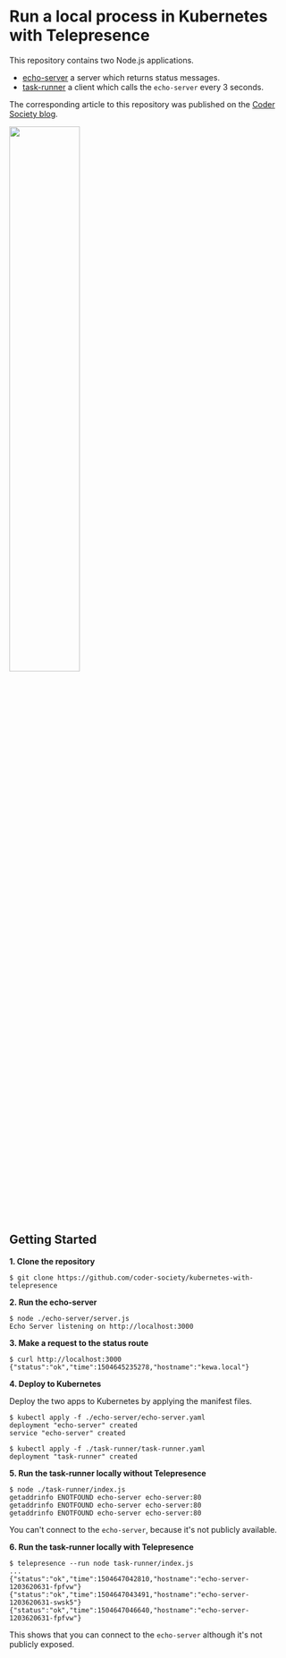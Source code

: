 # Run a local process in Kubernetes with Telepresence

This repository contains two Node.js applications.

- [echo-server](/echo-server) a server which returns status messages.
- [task-runner](/task-runner) a client which calls the `echo-server` every 3 seconds.

The corresponding article to this repository was published on the [Coder Society blog](https://blog.codersociety.com/run-a-local-process-in-kubernetes-with-telepresence-dc16bd593b52).

<img src="https://user-images.githubusercontent.com/2142829/30082451-262f5db4-928b-11e7-802f-279d41c497ee.png" width="50%">

## Getting Started

**1. Clone the repository**
```
$ git clone https://github.com/coder-society/kubernetes-with-telepresence
```

**2. Run the echo-server**

```
$ node ./echo-server/server.js
Echo Server listening on http://localhost:3000
```

**3. Make a request to the status route**

```
$ curl http://localhost:3000
{"status":"ok","time":1504645235278,"hostname":"kewa.local"}
```

**4. Deploy to Kubernetes**

Deploy the two apps to Kubernetes by applying the manifest files.

```
$ kubectl apply -f ./echo-server/echo-server.yaml
deployment "echo-server" created
service "echo-server" created

$ kubectl apply -f ./task-runner/task-runner.yaml
deployment "task-runner" created
```

**5. Run the task-runner locally without Telepresence**

```
$ node ./task-runner/index.js
getaddrinfo ENOTFOUND echo-server echo-server:80
getaddrinfo ENOTFOUND echo-server echo-server:80
getaddrinfo ENOTFOUND echo-server echo-server:80
```

You can't connect to the `echo-server`, because it's not publicly available.

**6. Run the task-runner locally with Telepresence**

```
$ telepresence --run node task-runner/index.js
...
{"status":"ok","time":1504647042810,"hostname":"echo-server-1203620631-fpfvw"}
{"status":"ok","time":1504647043491,"hostname":"echo-server-1203620631-swsk5"}
{"status":"ok","time":1504647046640,"hostname":"echo-server-1203620631-fpfvw"}
```

This shows that you can connect to the `echo-server` although it's not publicly exposed.

